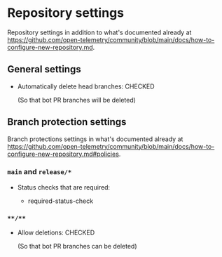 # Repository settings

Repository settings in addition to what's documented already at
https://github.com/open-telemetry/community/blob/main/docs/how-to-configure-new-repository.md.

## General settings

* Automatically delete head branches: CHECKED

  (So that bot PR branches will be deleted)

## Branch protection settings

Branch protections settings in what's documented already at
https://github.com/open-telemetry/community/blob/main/docs/how-to-configure-new-repository.md#policies.

### `main` and `release/*`

* Status checks that are required:

  * required-status-check

### `**/**`

* Allow deletions: CHECKED

  (So that bot PR branches can be deleted)
